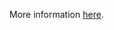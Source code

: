 More information [here](https://docs.prismacloud.io/en/enterprise-edition/policy-reference/alibaba-policies/alibaba-iam-policies/ensure-alibaba-cloud-ram-password-policy-requires-at-least-one-number).
